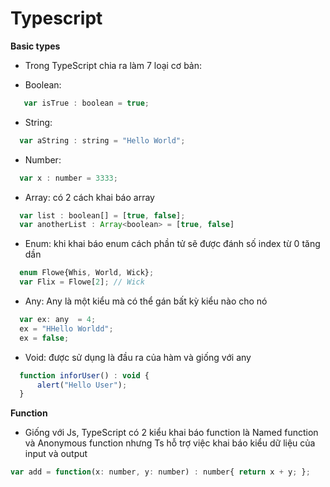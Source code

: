 # Typescript

**Basic types**

- Trong TypeScript chia ra làm 7 loại cơ bản:
 + Boolean:

 ```js
 	var isTrue : boolean = true;
 ```
 + String:

  ```js
 	var aString : string = "Hello World";
 ```

 + Number:

  ```js
 	var x : number = 3333;
 ```

 + Array: có 2 cách khai báo array

  ```js
 	var list : boolean[] = [true, false];
 	var anotherList : Array<boolean> = [true, false]
 ```

 + Enum: khi khai báo enum cách phần tử sẽ được đánh số index từ 0 tăng dần

  ```js
 	enum Flowe{Whis, World, Wick};
 	var Flix = Flowe[2]; // Wick
 ```

 + Any: Any là một kiểu mà có thể gán bất kỳ kiểu nào cho nó

  ```js
 	var ex: any  = 4;
 	ex = "HHello Worldd";
 	ex = false;
 ```

 + Void: được sử dụng là đầu ra của hàm và giống với any

  ```js
 	function inforUser() : void {
 		alert("Hello User");
 	}
 ```

 **Function**

 - Giống với Js, TypeScript có 2 kiểu khai báo function là Named function và Anonymous function nhưng Ts hỗ trợ việc khai báo kiểu dữ liệu của input và output 

 ```js
 var add = function(x: number, y: number) : number{ return x + y; };
 ```

